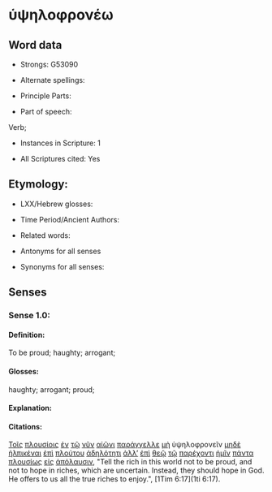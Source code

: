 # ὑψηλοφρονέω

<!-- Status: S2=NeedsFinalCheck -->
<!-- Lexica used for edits: BDAG, FFM, LN, A-S -->

## Word data

* Strongs: G53090

* Alternate spellings:

* Principle Parts: 

* Part of speech: 

Verb;

* Instances in Scripture: 1

* All Scriptures cited: Yes

## Etymology: 

* LXX/Hebrew glosses: 

* Time Period/Ancient Authors: 

* Related words: 

* Antonyms for all senses

* Synonyms for all senses: 

## Senses 

### Sense 1.0:

#### Definition: 

To be proud; haughty; arrogant;

#### Glosses:

haughty; arrogant; proud;

#### Explanation:

#### Citations:

[Τοῖς](../G35880/01.md) [πλουσίοις](../G41450/01.md) [ἐν](../G17220/01.md) [τῷ](../G35880/01.md) [νῦν](../G35680/01.md) [αἰῶνι](../G01650/01.md) [παράγγελλε](../G38530/01.md) [μὴ](../G33610/01.md) ὑψηλοφρονεῖν [μηδὲ](../G33660/01.md) [ἠλπικέναι](../G16790/01.md) [ἐπὶ](../G19090/01.md) [πλούτου](../G41490/01.md) [ἀδηλότητι](../G00830/01.md) [ἀλλ’](../G02350/01.md) [ἐπὶ](../G19090/01.md) [θεῷ](../G23160/01.md) [τῷ](../G35880/01.md) [παρέχοντι](../G39300/01.md) [ἡμῖν](../G14730/01.md) [πάντα](../G39560/01.md) [πλουσίως](../G41460/01.md) [εἰς](../G15190/01.md) [ἀπόλαυσιν](../G06190/01.md), 
"Tell the rich in this world not to be proud, and not to hope in riches, which are uncertain. Instead, they should hope in God. He offers to us all the true riches to enjoy.", 
[1Tim 6:17](1ti 6:17). 
